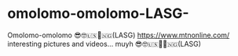 # omolomo-omolomo-LASG-
Omolomo-omolomo 😎🤓🇺🇸🎁🇳🇬(LASG) https://www.mtnonline.com/ interesting pictures and videos... muyh 😎🤓🇺🇸🎁🎁🇳🇬(LASG)
